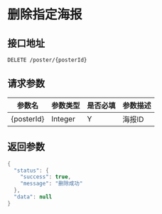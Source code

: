# 删除指定海报

## 接口地址
```
DELETE /poster/{posterId}
```

## 请求参数
|参数名|参数类型|是否必填|参数描述|
|-----|------|-------|-------|
|{posterId}|Integer|Y|海报ID|

## 返回参数
```Java
{
  "status": {
    "success": true,
    "message": "删除成功"
  },
  "data": null
}
```
